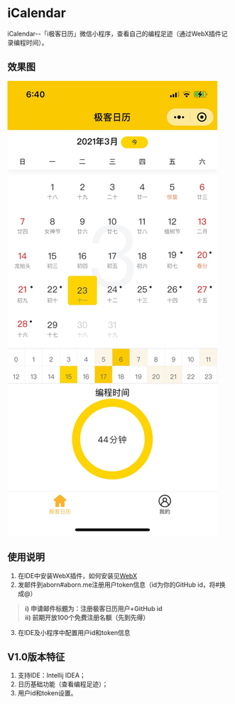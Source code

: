 # iCalendar
iCalendar--「i极客日历」微信小程序，查看自己的编程足迹（通过WebX插件记录编程时间）。

## 效果图

![](images/demo/demo.png)

## 使用说明  

1. 在IDE中安装WebX插件，如何安装见[WebX](https://github.com/aborn/WebX)  
2. 发邮件到aborn#aborn.me注册用户token信息（id为你的GitHub id，将#换成@）    
> **i) 申请邮件标题为：注册极客日历用户+GitHub id**  
> **ii) 前期开放100个免费注册名额（先到先得）**
3. 在IDE及小程序中配置用户id和token信息  

## V1.0版本特征

1. 支持IDE：Intellij IDEA；  
2. 日历基础功能（查看编程足迹）；  
3. 用户id和token设置。  
